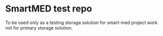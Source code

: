 # SmartMED test repo

To be used only as a testing storage solution for smart-med project work not for primary storage solution.
